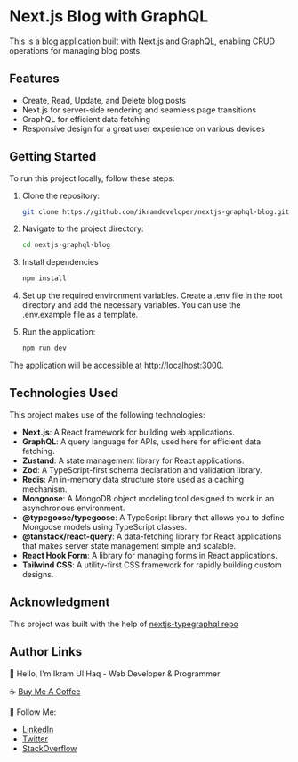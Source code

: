 # Next.js Blog with GraphQL

This is a blog application built with Next.js and GraphQL, enabling CRUD operations for managing blog posts.

## Features

- Create, Read, Update, and Delete blog posts
- Next.js for server-side rendering and seamless page transitions
- GraphQL for efficient data fetching
- Responsive design for a great user experience on various devices

## Getting Started

To run this project locally, follow these steps:

1. Clone the repository:

   ```bash
   git clone https://github.com/ikramdeveloper/nextjs-graphql-blog.git
   ```

2. Navigate to the project directory:
   ```bash
   cd nextjs-graphql-blog
   ```

3. Install dependencies
   ```bash
   npm install
   ```

4. Set up the required environment variables. Create a .env file in the root directory and add the necessary variables. You can use the .env.example file as a template.

5. Run the application:
   ```bash
   npm run dev
   ```

The application will be accessible at http://localhost:3000.

## Technologies Used

This project makes use of the following technologies:

- **Next.js**: A React framework for building web applications.
- **GraphQL**: A query language for APIs, used here for efficient data fetching.
- **Zustand**: A state management library for React applications.
- **Zod**: A TypeScript-first schema declaration and validation library.
- **Redis**: An in-memory data structure store used as a caching mechanism.
- **Mongoose**: A MongoDB object modeling tool designed to work in an asynchronous environment.
- **@typegoose/typegoose**: A TypeScript library that allows you to define Mongoose models using TypeScript classes.
- **@tanstack/react-query**: A data-fetching library for React applications that makes server state management simple and scalable.
- **React Hook Form**: A library for managing forms in React applications.
- **Tailwind CSS**: A utility-first CSS framework for rapidly building custom designs.

## Acknowledgment

This project was built with the help of [nextjs-typegraphql repo](https://github.com/wpcodevo/nextjs-typegraphql-api)

## Author Links

👋 Hello, I'm Ikram Ul Haq - Web Developer & Programmer

☕ [Buy Me A Coffee](https://www.buymeacoffee.com/ikramdev)

🚀 Follow Me:

- [LinkedIn](https://www.linkedin.com/in/ikramdeveloper/)
- [Twitter](https://twitter.com/ikramdeveloper)
- [StackOverflow](https://stackoverflow.com/users/13859212/ikram-ul-haq)
